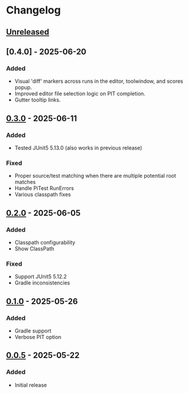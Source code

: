 # Changelog

## [Unreleased]

## [0.4.0] - 2025-06-20

### Added

- Visual 'diff' markers across runs in the editor, toolwindow, and scores popup.
- Improved editor file selection logic on PIT completion.
- Gutter tooltip links.

## [0.3.0] - 2025-06-11

### Added

- Tested JUnit5 5.13.0 (also works in previous release)

### Fixed

- Proper source/test matching when there are multiple potential root matches
- Handle PiTest RunErrors
- Various classpath fixes

## [0.2.0] - 2025-06-05

### Added

- Classpath configurability
- Show ClassPath

### Fixed

- Support JUnit5 5.12.2
- Gradle inconsistencies

## [0.1.0] - 2025-05-26

### Added

- Gradle support
- Verbose PIT option

## [0.0.5] - 2025-05-22

### Added

- Initial release

[Unreleased]: https://github.com/bmccar/pitest-idea/compare/v0.3.0...HEAD

[0.3.0]: https://github.com/bmccar/pitest-idea/compare/v0.2.0...v0.3.0

[0.2.0]: https://github.com/bmccar/pitest-idea/compare/v0.1.0...v0.2.0

[0.1.0]: https://github.com/bmccar/pitest-idea/compare/v0.0.5...v0.1.0

[0.0.5]: https://github.com/bmccar/pitest-idea/commits/v0.0.5
